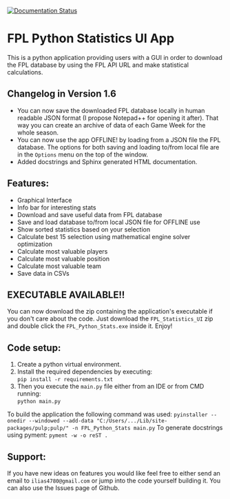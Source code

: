 [![Documentation Status](https://readthedocs.org/projects/fpl-statistics-ui-app/badge/?version=latest)](https://fpl-statistics-ui-app.readthedocs.io/en/latest/?badge=latest)

FPL Python Statistics UI App
=============================

This is a python application providing users with a GUI in order to download 
the FPL database by using the FPL API URL and make statistical calculations.

Changelog in Version 1.6
-------------------------
- You can now save the downloaded FPL database locally in human readable JSON format (I propose Notepad++ for
  opening it after). That way you can create an archive of data of each Game Week for the whole season.
- You can now use the app OFFLINE! by loading from a JSON file the FPL database. The options for both saving and 
  loading to/from local file are in the `Options` menu on the top of the window.
- Added docstrings and Sphinx generated HTML documentation.

Features:
-------------
- Graphical Interface
- Info bar for interesting stats
- Download and save useful data from FPL database
- Save and load database to/from local JSON file for OFFLINE use
- Show sorted statistics based on your selection
- Calculate best 15 selection using mathematical engine solver optimization
- Calculate most valuable players
- Calculate most valuable position
- Calculate most valuable team
- Save data in CSVs

EXECUTABLE AVAILABLE!!
------------------------
You can now download the zip containing the application's executable
if you don't care about the code. Just download the `FPL_Statistics_UI` zip
and double click the `FPL_Python_Stats.exe` inside it. Enjoy! 

Code setup:
-------------
1. Create a python virtual environment.
2. Install the required dependencies by executing:  
`pip install -r requirements.txt`    
3. Then you execute the `main.py` file either from an IDE or from CMD running:  
`python main.py`


To build the application the following command was used: 
`pyinstaller --onedir --windowed --add-data "C:/Users/.../Lib/site-packages/pulp;pulp/" -n FPL_Python_Stats main.py`
To generate docstrings using pyment:
`pyment -w -o reST .`


Support:
-------------
If you have new ideas on features you would like feel free to either send an email to 
`ilias4780@gmail.com` or jump into the code yourself building it. You can also use the Issues
page of Github.
